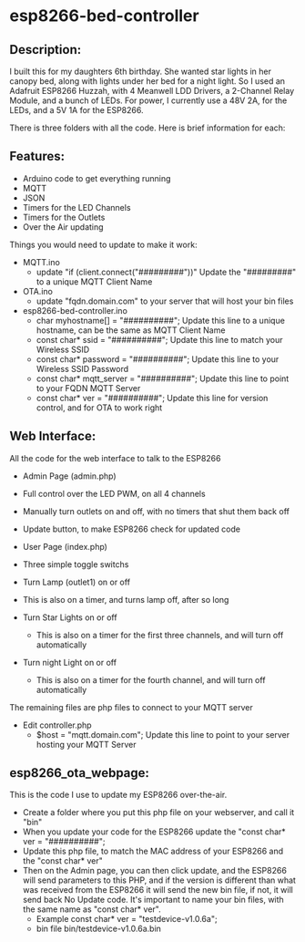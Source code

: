 # esp8266-bed-controller

## Description:
I built this for my daughters 6th birthday. She wanted star lights in her canopy bed, along with lights under her bed for a night light. So I used an Adafruit ESP8266 Huzzah, with 4 Meanwell LDD Drivers, a 2-Channel Relay Module, and a bunch of LEDs. For power, I currently use a 48V 2A, for the LEDs, and a 5V 1A for the ESP8266.  

There is three folders with all the code. Here is brief information for each:

## Features:
- Arduino code to get everything running
- MQTT
- JSON
- Timers for the LED Channels
- Timers for the Outlets
- Over the Air updating
  
Things you would need to update to make it work:
- MQTT.ino
  - update "if (client.connect("#########"))" Update the "#########" to a unique MQTT Client Name
- OTA.ino
  - update "fqdn.domain.com" to your server that will host your bin files
- esp8266-bed-controller.ino
  - char myhostname[] = "##########"; Update this line to a unique hostname, can be the same as MQTT Client Name
  - const char* ssid = "##########"; Update this line to match your Wireless SSID
  - const char* password = "##########"; Update this line to your Wireless SSID Password
  - const char* mqtt_server = "##########"; Update this line to point to your FQDN MQTT Server
  - const char* ver = "##########"; Update this line for version control, and for OTA to work right
      
## Web Interface:
All the code for the web interface to talk to the ESP8266
- Admin Page (admin.php)
- Full control over the LED PWM, on all 4 channels
- Manually turn outlets on and off, with no timers that shut them back off
- Update button, to make ESP8266 check for updated code

- User Page (index.php)
- Three simple toggle switchs
- Turn Lamp (outlet1) on or off
- This is also on a timer, and turns lamp off, after so long
- Turn Star Lights on or off
  - This is also on a timer for the first three channels, and will turn off automatically
- Turn night Light on or off
  - This is also on a timer for the fourth channel, and will turn off automatically
  
The remaining files are php files to connect to your MQTT server
- Edit controller.php
    - $host = "mqtt.domain.com"; Update this line to point to your server hosting your MQTT Server
          
## esp8266_ota_webpage:
This is the code I use to update my ESP8266 over-the-air.
- Create a folder where you put this php file on your webserver, and call it "bin"
- When you update your code for the ESP8266 update the "const char* ver = "##########";
- Update this php file, to match the MAC address of your ESP8266 and the "const char* ver"
- Then on the Admin page, you can then click update, and the ESP8266 will send parameters to this PHP, and if the version is different than what was received from the ESP8266 it will send the new bin file, if not, it will send back No Update code. It's important to name your bin files, with the same name as "const char* ver". 
  - Example const char* ver = "testdevice-v1.0.6a"; 
  - bin file bin/testdevice-v1.0.6a.bin
